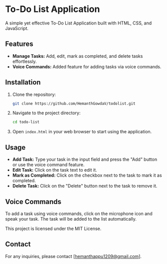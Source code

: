 # To-Do List Application

A simple yet effective To-Do List Application built with HTML, CSS, and JavaScript.

## Features

- **Manage Tasks:** Add, edit, mark as completed, and delete tasks effortlessly.
- **Voice Commands:** Added feature for adding tasks via voice commands.

## Installation

1. Clone the repository:
    ```bash
    git clone https://github.com/HemanthGowdaV/todolist.git
    ```

2. Navigate to the project directory:
    ```bash
    cd todo-list
    ```

3. Open `index.html` in your web browser to start using the application.

## Usage

- **Add Task:** Type your task in the input field and press the "Add" button or use the voice command feature.
- **Edit Task:** Click on the task text to edit it.
- **Mark as Completed:** Click on the checkbox next to the task to mark it as completed.
- **Delete Task:** Click on the "Delete" button next to the task to remove it.

## Voice Commands

To add a task using voice commands, click on the microphone icon and speak your task. The task will be added to the list automatically.

This project is licensed under the MIT License.

## Contact

For any inquiries, please contact [hemanthappu1209@gmail.com].

